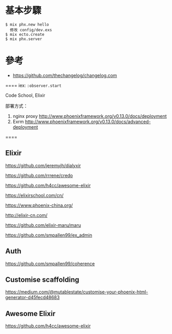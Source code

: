 # 基本步驟

    $ mix phx.new hello
      修改 config/dev.exs
    $ mix ecto.create
    $ mix phx.server


# 參考
- https://github.com/thechangelog/changelog.com

====
iex:
`:observer.start`

Code School, Elixir

部署方式：
1. nginx proxy http://www.phoenixframework.org/v0.13.0/docs/deployment
2. Exrm http://www.phoenixframework.org/v0.13.0/docs/advanced-deployment

====

## Elixir
https://github.com/jeremyjh/dialyxir

https://github.com/rrrene/credo

https://github.com/h4cc/awesome-elixir

https://elixirschool.com/cn/

https://www.phoenix-china.org/

http://elixir-cn.com/

https://github.com/elixir-maru/maru

https://github.com/smpallen99/ex_admin

## Auth
https://github.com/smpallen99/coherence

## Customise scaffolding
https://medium.com/@mutablestate/customise-your-phoenix-html-generator-d45fecd48683

## Awesome Elixir
https://github.com/h4cc/awesome-elixir
